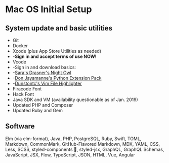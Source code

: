 # Mac OS Initial Setup

## System update and basic utilities

-   Git
-   Docker
-   Xcode (plus App Store Utilities as needed)
-   -**Sign in and accept terms of use NOW!**
-   Vcode
-   -Sign in and download basics:
-   -[Sara's Drasner's Night Owl](https://marketplace.visualstudio.com/items?itemName=sdras.night-owl)
-   -[Don Jayamanne's Python Extension Pack](https://marketplace.visualstudio.com/items?itemName=donjayamanne.python-extension-pack)
-   -[Dunstontc's Vim File Highlighter](https://marketplace.visualstudio.com/items?itemName=dunstontc.viml)
-   Firacode Font
-   Hack Font
-   Java SDK and VM (availability questionable as of Jan. 2019)
-   Updated PHP and Composer
-   Updated Ruby and Gem

## Software

Elm (via elm-format), Java, PHP, PostgreSQL, Ruby, Swift, TOML, Markdown, CommonMark, GitHub-Flavored Markdown, MDX, YAML, CSS, Less, SCSS, styled-components 💅, styled-jsx, GraphQL, GraphQL Schemas, JavaScript, JSX, Flow, TypeScript, JSON, HTML, Vue, Angular
